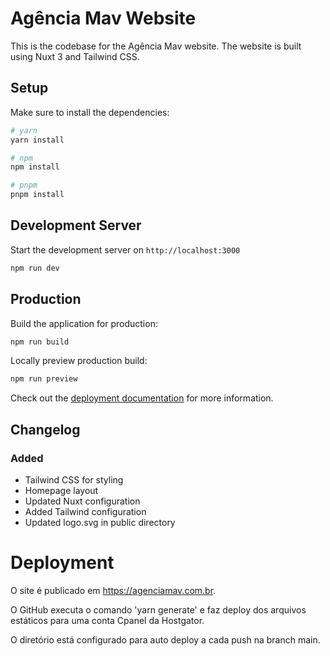 # Agência Mav Website

This is the codebase for the Agência Mav website. The website is built using Nuxt 3 and Tailwind CSS.

## Setup

Make sure to install the dependencies:

```bash
# yarn
yarn install

# npm
npm install

# pnpm
pnpm install
```

## Development Server

Start the development server on `http://localhost:3000`

```bash
npm run dev
```

## Production

Build the application for production:

```bash
npm run build
```

Locally preview production build:

```bash
npm run preview
```

Check out the [deployment documentation](https://nuxt.com/docs/getting-started/deployment) for more information.

## Changelog

### Added
- Tailwind CSS for styling
- Homepage layout
- Updated Nuxt configuration
- Added Tailwind configuration
- Updated logo.svg in public directory

# Deployment

O site é publicado em https://agenciamav.com.br.

O GitHub executa o comando 'yarn generate' e faz deploy dos arquivos estáticos para uma conta Cpanel da Hostgator.

O diretório está configurado para auto deploy a cada push na branch main.